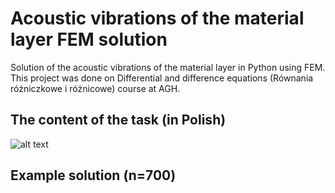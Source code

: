 # Acoustic vibrations of the material layer FEM solution
Solution of the acoustic vibrations of the material layer in Python using FEM. This project was done on Differential and difference equations (Równania różniczkowe i różnicowe) course at AGH.

## The content of the task (in Polish)
![alt text](https://github.com/ksew1/Acoustic-vibrations-of-the-material-layer-FEM-solution/blob/main/images/task.jpg?raw=true)


## Example solution (n=700)
